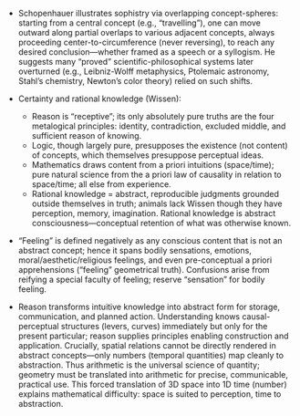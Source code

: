 - Schopenhauer illustrates sophistry via overlapping concept-spheres: starting from a central concept (e.g., “travelling”), one can move outward along partial overlaps to various adjacent concepts, always proceeding center-to-circumference (never reversing), to reach any desired conclusion—whether framed as a speech or a syllogism. He suggests many “proved” scientific-philosophical systems later overturned (e.g., Leibniz-Wolff metaphysics, Ptolemaic astronomy, Stahl’s chemistry, Newton’s color theory) relied on such shifts.

- Certainty and rational knowledge (Wissen):
  - Reason is “receptive”; its only absolutely pure truths are the four metalogical principles: identity, contradiction, excluded middle, and sufficient reason of knowing.
  - Logic, though largely pure, presupposes the existence (not content) of concepts, which themselves presuppose perceptual ideas.
  - Mathematics draws content from a priori intuitions (space/time); pure natural science from the a priori law of causality in relation to space/time; all else from experience.
  - Rational knowledge = abstract, reproducible judgments grounded outside themselves in truth; animals lack Wissen though they have perception, memory, imagination. Rational knowledge is abstract consciousness—conceptual retention of what was otherwise known.

- “Feeling” is defined negatively as any conscious content that is not an abstract concept; hence it spans bodily sensations, emotions, moral/aesthetic/religious feelings, and even pre-conceptual a priori apprehensions (“feeling” geometrical truth). Confusions arise from reifying a special faculty of feeling; reserve “sensation” for bodily feeling.

- Reason transforms intuitive knowledge into abstract form for storage, communication, and planned action. Understanding knows causal-perceptual structures (levers, curves) immediately but only for the present particular; reason supplies principles enabling construction and application. Crucially, spatial relations cannot be directly rendered in abstract concepts—only numbers (temporal quantities) map cleanly to abstraction. Thus arithmetic is the universal science of quantity; geometry must be translated into arithmetic for precise, communicable, practical use. This forced translation of 3D space into 1D time (number) explains mathematical difficulty: space is suited to perception, time to abstraction.
